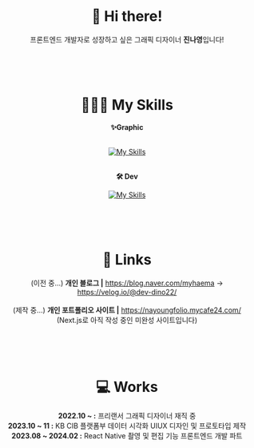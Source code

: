 <div align="center">
<h1>👋 Hi there! </h1>

프론트엔드 개발자로 성장하고 싶은 그래픽 디자이너 **진나영**입니다!

<br><br><br>

<h1>👩🏻‍💻 My Skills </h1>


**✨Graphic**<br><br>

[![My Skills](https://skillicons.dev/icons?i=ae,au,pr,ps,ai,figma)](https://skillicons.dev)
<br><br>

**🛠️ Dev**<br>


[![My Skills](https://skillicons.dev/icons?i=html,css,js,react,github,wordpress)](https://skillicons.dev)



<br><br><br>

<h1>🔗 Links </h1>

(이전 중...) **개인 블로그 |**
https://blog.naver.com/myhaema
-> https://velog.io/@dev-dino22/
<br>
<br>
(제작 중...) **개인 포트폴리오 사이트 |**
https://nayoungfolio.mycafe24.com/
<br>
(Next.js로 아직 작성 중인 미완성 사이트입니다)

<br>
<br>
<br>
<h1>💻 Works </h1>


**2022.10 ~ :** 프리랜서 그래픽 디자이너 재직 중<br>
**2023.10 ~ 11 :** KB CIB 플랫폼부 데이터 시각화 UIUX 디자인 및 프로토타입 제작<br>
**2023.08 ~ 2024.02 :** React Native 촬영 및 편집 기능 프론트엔드 개발 파트
</div>

